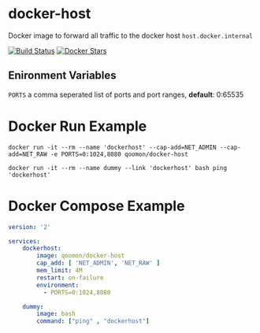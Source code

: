 # docker-host
Docker image to forward all traffic to the docker host `host.docker.internal`

[![Build Status](https://travis-ci.org/qoomon/docker-host.svg?branch=master)](https://travis-ci.org/qoomon/docker-host)
[![Docker Stars](https://img.shields.io/docker/pulls/qoomon/docker-host.svg)](https://hub.docker.com/r/qoomon/docker-host/)

## Enironment Variables
`PORTS` a comma seperated list of ports and port ranges, **default**: 0:65535

# Docker Run Example
```docker run -it --rm --name 'dockerhost' --cap-add=NET_ADMIN --cap-add=NET_RAW -e PORTS=0:1024,8080 qoomon/docker-host```

```docker run -it --rm --name dummy --link 'dockerhost' bash ping 'dockerhost'```

# Docker Compose Example
```yaml
version: '2'

services:
    dockerhost:
        image: qoomon/docker-host
        cap_add: [ 'NET_ADMIN', 'NET_RAW' ]
        mem_limit: 4M
        restart: on-failure
        environment:
          - PORTS=0:1024,8080

    dummy:
        image: bash
        command: ["ping" , "dockerhost"]
```
